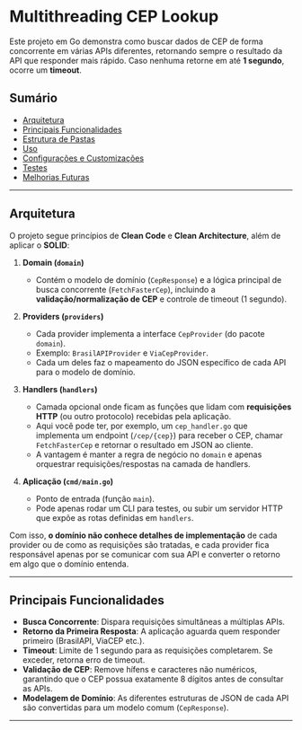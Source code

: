 # Multithreading CEP Lookup

Este projeto em Go demonstra como buscar dados de CEP de forma concorrente em várias APIs diferentes, retornando sempre o resultado da API que responder mais rápido. Caso nenhuma retorne em até **1 segundo**, ocorre um **timeout**.

## Sumário

- [Arquitetura](#arquitetura)
- [Principais Funcionalidades](#principais-funcionalidades)
- [Estrutura de Pastas](#estrutura-de-pastas)
- [Uso](#uso)
- [Configurações e Customizações](#configurações-e-customizações)
- [Testes](#testes)
- [Melhorias Futuras](#melhorias-futuras)

---

## Arquitetura

O projeto segue princípios de **Clean Code** e **Clean Architecture**, além de aplicar o **SOLID**:

1. **Domain (`domain`)**  
   - Contém o modelo de domínio (`CepResponse`) e a lógica principal de busca concorrente (`FetchFasterCep`), incluindo a **validação/normalização de CEP** e controle de timeout (1 segundo).

2. **Providers (`providers`)**  
   - Cada provider implementa a interface `CepProvider` (do pacote `domain`).  
   - Exemplo: `BrasilAPIProvider` e `ViaCepProvider`.  
   - Cada um deles faz o mapeamento do JSON específico de cada API para o modelo de domínio.

3. **Handlers (`handlers`)**  
   - Camada opcional onde ficam as funções que lidam com **requisições HTTP** (ou outro protocolo) recebidas pela aplicação.  
   - Aqui você pode ter, por exemplo, um `cep_handler.go` que implementa um endpoint (`/cep/{cep}`) para receber o CEP, chamar `FetchFasterCep` e retornar o resultado em JSON ao cliente.  
   - A vantagem é manter a regra de negócio no `domain` e apenas orquestrar requisições/respostas na camada de handlers.

4. **Aplicação (`cmd/main.go`)**  
   - Ponto de entrada (função `main`).  
   - Pode apenas rodar um CLI para testes, ou subir um servidor HTTP que expõe as rotas definidas em `handlers`.

Com isso, **o domínio não conhece detalhes de implementação** de cada provider ou de como as requisições são tratadas, e cada provider fica responsável apenas por se comunicar com sua API e converter o retorno em algo que o domínio entenda.

---

## Principais Funcionalidades

- **Busca Concorrente**: Dispara requisições simultâneas a múltiplas APIs.  
- **Retorno da Primeira Resposta**: A aplicação aguarda quem responder primeiro (BrasilAPI, ViaCEP etc.).  
- **Timeout**: Limite de 1 segundo para as requisições completarem. Se exceder, retorna erro de timeout.  
- **Validação de CEP**: Remove hífens e caracteres não numéricos, garantindo que o CEP possua exatamente 8 dígitos antes de consultar as APIs.  
- **Modelagem de Domínio**: As diferentes estruturas de JSON de cada API são convertidas para um modelo comum (`CepResponse`).

---


